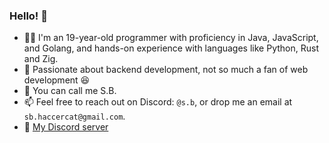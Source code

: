 ### Hello! 👋

- 👨‍💻 I'm an 19-year-old programmer with proficiency in Java, JavaScript, and Golang, and hands-on experience with languages like Python, Rust and Zig.
- 🔴 Passionate about backend development, not so much a fan of web development 😆
- 🤙 You can call me S.B.
- 📫 Feel free to reach out on Discord: `@s.b`, or drop me an email at `sb.haccercat@gmail.com`.
- 📎 [My Discord server](https://discord.gg/b2ejYcJjqA)
